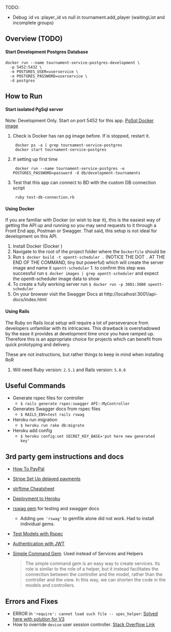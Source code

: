 TODO:

- Debug :id vs :player_id vs null in tournament.add_player (waitingList and incomplete groups)


## Overview (TODO)

#### Start Development Postgres Database

    docker run --name tournament-service-postgres-development \
      -p 5452:5432 \
      -e POSTGRES_USER=userservice \
      -e POSTGRES_PASSWORD=userservice \
      -d postgres

## How to Run

#### Start isolated PgSql server 
Note: Development Only. Start on port 5452 for this app. [PgSql Docker image](https://hub.docker.com/_/postgres) 
1. Check is Docker has ran pg image before. If is stopped, restart it.
     
        docker ps -a | grep tournament-service-postgres
        docker start tournament-service-postgres 

2. If setting up first time

        docker run --name tournament-service-postgres -e POSTGRES_PASSWORD=password -d db/development-tournaments

3. Test that this app can connect to BD with the custom DB connection script

        ruby test-db-connection.rb
#### Using Docker

If you are familiar with Docker (or wish to lear it), this is the
easiest way of getting the API up and running so you may send requests
to it through a Front End app, Postman or Swagger. That said, this setup
is not ideal for development on this API.

1. Install Docker (Docker )
2. Navigate to the root of the project folder where the `Dockerfile` should be
3. Run `$ docker build -t opentt-scheduler .` (NOTICE THE DOT `.` AT THE END OF THE COMMAND, tiny but powerful)
   which will create the server image and name it `opentt-scheduler` 1. to confirm this step was successful run `$ docker images | grep opentt-scheduler` and expect the
   opentt-scheduler image data to show
4. To create a fully working server run `$ docker run -p 3001:3000 opentt-scheduler`
5. On your browser visit the Swagger Docs at http://localhost:3001/api-docs/index.html

#### Using Rails

The Ruby on Rails local setup will require a lot of perseverance from developers
unfamiliar with its intricacies. This drawback is overshadowed by the ease it provides
at development time once you have ramped up. Therefore this is an appropriate choice
for projects which can benefit from quick prototyping and delivery.

These are not instructions, but rather things to keep in mind when installing RoR

1. Will need Ruby version: `2.5.1` and Rails version: `5.0.0`

## Useful Commands

- Generate rspec files for controller
  - `$ rails generate rspec:swagger API::MyController`
- Generates Swagger docs from rspec files
  - `$ RAILS_ENV=test rails rswag`
- Heroku run migration
  - `$ heroku run rake db:migrate`
- Heroku add config
  - `$ heroku config:set SECRET_KEY_BASE='put here new generated key'`

## 3rd party gem instructions and docs

- [How To PayPal][8]
- [Stripe Set Up delayed payments][10]
- [strftime Cheatsheet][9]
- [Deployment to Heroku][6]
- [rswag gem][1] for testing and swagger docs

  - Adding `gem 'rswag'` to gemfile alone did not work. Had to install individual gems.

- [Test Models with Rspec][7]
- [Authentication with JWT][4]
- [Simple Command Gem][5]. Used instead of Services and Helpers
  > The simple command gem is an easy way to create services. Its role is similar to the role of a helper,
  > but it instead facilitates the connection between the controller and the model, rather than the controller and the view. In this way, we can shorten the code in the models and controllers.

## Errors and Fixes

- ERROR in `'require': cannot load such file -- spec_helper`: [Solved here with solution for V3][2]
- How to override `devise` user session controller. [Stack Overflow Link][3]

[1]: https://github.com/rswag/rswag
[2]: https://stackoverflow.com/questions/25800122/error-when-trying-to-run-rspec-require-cannot-load-such-file-rails-helper
[3]: https://stackoverflow.com/a/31818869/4379762
[4]: https://www.pluralsight.com/guides/token-based-authentication-with-ruby-on-rails-5-api
[5]: https://github.com/nebulab/simple_command
[6]: https://www.codecademy.com/articles/deploy-rails-to-heroku
[7]: https://www.digitalocean.com/community/tutorials/how-to-use-comments-in-ruby
[8]: https://stackoverflow.com/questions/23411337/how-to-integrate-paypal-with-ruby-on-rails
[9]: https://apidock.com/ruby/DateTime/strftime
[10]: https://stripe.com/docs/payments/save-and-reuse
